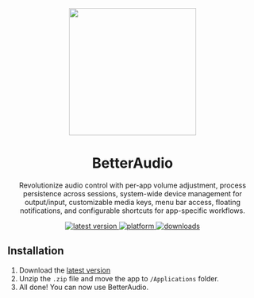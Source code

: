 <div align="center">
  <a href="https://github.com/rokartur/BetterAudio/releases"><img src="https://github.com/user-attachments/assets/5d93b063-e018-4ee1-a9c9-a080483f2901" width="256" height="256" align="center"/></a>
  <h1>BetterAudio</h1>
  <p>
  Revolutionize audio control with per-app volume adjustment, process persistence across sessions, system-wide device management for output/input, customizable media keys, menu bar access, floating notifications, and configurable shortcuts for app-specific workflows.
  </p>
  <a href="https://github.com/rokartur/BetterAudio/releases">
    <img src="https://img.shields.io/github/release/rokartur/BetterAudio?style=for-the-badge&color=white&include_prereleases" alt="latest version"/>
  </a>
  <a href="https://github.com/rokartur/BetterAudio/releases">
    <img src="https://img.shields.io/badge/platform-macOS-lightgrey.svg?style=for-the-badge&color=white" alt="platform"/>
  </a>
  <a href="https://github.com/rokartur/BetterAudio/releases">
    <img src="https://img.shields.io/github/downloads/rokartur/BetterAudio/total?style=for-the-badge&color=white" alt="downloads"/>
  </a>
</div>

## Installation
1. Download the [latest version](https://github.com/rokartur/BetterAudio/releases)
2. Unzip the `.zip` file and move the app to `/Applications` folder.
3. All done! You can now use BetterAudio.
